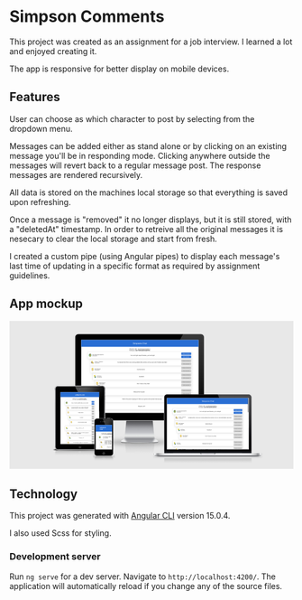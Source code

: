 # Simpson Comments

This project was created as an assignment for a job interview. I learned a lot and enjoyed creating it.

 

The app is responsive for better display on mobile devices.

## Features

User can choose as which character to post by selecting from the dropdown menu.

Messages can be added either as stand alone or by clicking on an existing message you'll be in responding mode. Clicking anywhere outside the messages will revert back to a regular message post. The response messages are rendered recursively.

All data is stored on the machines local storage so that everything is saved upon refreshing.

Once a message is "removed" it no longer displays, but it is still stored, with a "deletedAt" timestamp. In order to retreive all the original messages it is nesecary to clear the local storage and start from fresh.

I created a custom pipe (using Angular pipes) to display each message's last time of updating in a specific format as required by assignment guidelines.

## App mockup

![alt text](https://github.com/mirlsmith/simpson-comments/blob/main/src/assets/imgs/users/simpson-chat-mockup.png)


## Technology

This project was generated with [Angular CLI](https://github.com/angular/angular-cli) version 15.0.4.

I also used Scss for styling.

### Development server

Run `ng serve` for a dev server. Navigate to `http://localhost:4200/`. The application will automatically reload if you change any of the source files.


